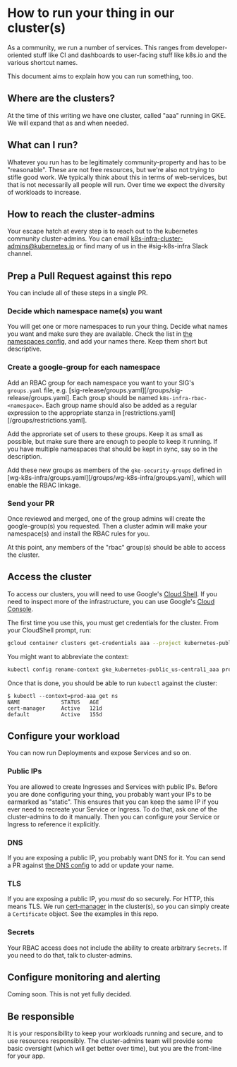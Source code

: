 # How to run your thing in our cluster(s)

As a community, we run a number of services.  This ranges from
developer-oriented stuff like CI and dashboards to user-facing stuff like
k8s.io and the various shortcut names.

This document aims to explain how you can run something, too.

## Where are the clusters?

At the time of this writing we have one cluster, called "aaa" running in GKE.
We will expand that as and when needed.

## What can I run?

Whatever you run has to be legitimately community-property and has to be
"reasonable".  These are not free resources, but we're also not trying to
stifle good work.  We typically think about this in terms of web-services, but
that is not necessarily all people will run.  Over time we expect the diversity
of workloads to increase.

## How to reach the cluster-admins

Your escape hatch at every step is to reach out to the kubernetes community
cluster-admins.  You can email k8s-infra-cluster-admins@kubernetes.io or find
many of us in the #sig-k8s-infra Slack channel.

## Prep a Pull Request against this repo

You can include all of these steps in a single PR.

### Decide which namespace name(s) you want

You will get one or more namespaces to run your thing.  Decide what names you
want and make sure they are available.  Check the list in [the namespaces
config](/infra/gcp/bash/namespaces/ensure-namespaces.sh), and add your names there.
Keep them short but descriptive.

### Create a google-group for each namespace

Add an RBAC group for each namespace you want to your SIG's `groups.yaml` file,
e.g. [sig-release/groups.yaml][/groups/sig-release/groups.yaml]. Each group
should be named `k8s-infra-rbac-<namespace>`. Each group name should also be
added as a regular expression to the appropriate stanza in
[restrictions.yaml][/groups/restrictions.yaml].

Add the approriate set of users to these groups.  Keep it as small as possible,
but make sure there are enough to people to keep it running.  If you have
multiple namespaces that should be kept in sync, say so in the description.

Add these new groups as members of the `gke-security-groups` defined in
[wg-k8s-infra/groups.yaml][/groups/wg-k8s-infra/groups.yaml], which will enable
the RBAC linkage.

### Send your PR

Once reviewed and merged, one of the group admins will create the
google-group(s) you requested.  Then a cluster admin will make your
namespace(s) and install the RBAC rules for you.

At this point, any members of the "rbac" group(s) should be able to access the
cluster.

## Access the cluster

To access our clusters, you will need to use Google's [Cloud
Shell](https://ssh.cloud.google.com/cloudshell).  If you need to inspect more
of the infrastructure, you can use Google's [Cloud
Console](https://console.cloud.google.com/kubernetes/clusters/details/us-central1/aaa?project=kubernetes-public).

The first time you use this, you must get credentials for the cluster.  From your CloudShell prompt, run:

```sh
gcloud container clusters get-credentials aaa --project kubernetes-public --region=us-central1
```

You might want to abbreviate the context:

```sh
kubectl config rename-context gke_kubernetes-public_us-central1_aaa prod-aaa
```

Once that is done, you should be able to run `kubectl` against the cluster:

```
$ kubectl --context=prod-aaa get ns
NAME             STATUS   AGE
cert-manager     Active   121d
default          Active   155d
```

## Configure your workload

You can now run Deployments and expose Services and so on.

### Public IPs

You are allowed to create Ingresses and Services with public IPs.  Before you are done
configuring your thing, you probably want your IPs to be earmarked as
"static".  This ensures that you can keep the same IP if you ever need to
recreate your Service or Ingress.  To do that, ask one of the cluster-admins to
do it manually.  Then you can configure your Service or Ingress to reference it
explicitly.

### DNS

If you are exposing a public IP, you probably want DNS for it.  You can send a
PR against [the DNS config](/dns/zone-configs/) to add or update your name.

### TLS

If you are exposing a public IP, you *must* do so securely.  For HTTP, this
means TLS.  We run [cert-manager](/cert-manager) in the cluster(s), so you can
simply create a `Certificate` object.  See the examples in this repo.

### Secrets

Your RBAC access does not include the ability to create arbitrary `Secrets`.
If you need to do that, talk to cluster-admins.

## Configure monitoring and alerting

Coming soon.  This is not yet fully decided.

## Be responsible

It is your responsibility to keep your workloads running and secure, and to use
resources responsibly.  The cluster-admins team will provide some basic
oversight (which will get better over time), but you are the front-line for
your app.
